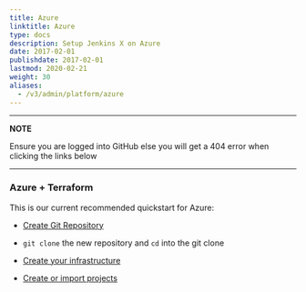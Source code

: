 ```yaml
---
title: Azure
linktitle: Azure
type: docs
description: Setup Jenkins X on Azure
date: 2017-02-01
publishdate: 2017-02-01
lastmod: 2020-02-21
weight: 30
aliases:
  - /v3/admin/platform/azure
---
```


---
**NOTE**

Ensure you are logged into GitHub else you will get a 404 error when clicking the links below

---

### Azure + Terraform

This is our current recommended quickstart for Azure:

*  <a href="https://github.com/jx3-gitops-repositories/jx3-terraform-azure/generate" target="github" class="btn bg-primary text-light">Create Git Repository</a> 

* `git clone` the new repository and `cd`  into the git clone

*  <a href="https://github.com/jx3-gitops-repositories/jx3-terraform-azure/blob/master/README.md" 
    target="github" class="btn bg-primary text-light" 
    title="use your new git repository to create your cloud infrastructure and install Jenkins X">
    Create your infrastructure
  </a> 

*  <a href="/v3/develop/create-project/" class="btn bg-primary text-light">Create or import projects</a>
